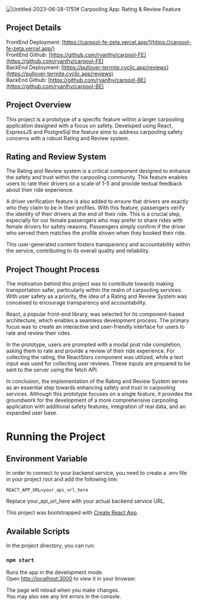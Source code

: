 ![Untitled-2023-06-28-1751](https://github.com/ryanlhy/carpool-FE/assets/103638962/2cc28667-0785-443e-91f2-b23db8814ca6)# Carpooling App: Rating & Review Feature

## Project Details
FrontEnd Deployment: [https://carpool-fe-zeta.vercel.app/](https://carpool-fe-zeta.vercel.app/)  
FrontEnd Github: [https://github.com/ryanlhy/carpool-FE](https://github.com/ryanlhy/carpool-FE)  
BackEnd Deployment: [https://pullover-termite.cyclic.app/reviews](https://pullover-termite.cyclic.app/reviews)  
BackEnd Github: [https://github.com/ryanlhy/carpool-BE](https://github.com/ryanlhy/carpool-BE)

## Project Overview
This project is a prototype of a specific feature within a larger carpooling application designed with a focus on safety. Developed using React, ExpressJS and PostgreSql the feature aims to address carpooling safety concerns with a robust Rating and Review system.

## Rating and Review System
The Rating and Review system is a critical component designed to enhance the safety and trust within the carpooling community. This feature enables users to rate their drivers on a scale of 1-5 and provide textual feedback about their ride experience.

A driver verification feature is also added to ensure that drivers are exactly who they claim to be in their profiles. With this feature, passengers verify the identity of their drivers at the end of their ride. This is a crucial step, especially for our female passengers who may prefer to share rides with female drivers for safety reasons. Passengers simply confirm if the driver who served them matches the profile shown when they booked their ride. 

This user-generated content fosters transparency and accountability within the service, contributing to its overall quality and reliability.

## Project Thought Process
The motivation behind this project was to contribute towards making transportation safer, particularly within the realm of carpooling services. With user safety as a priority, the idea of a Rating and Review System was conceived to encourage transparency and accountability.

React, a popular front-end library, was selected for its component-based architecture, which enables a seamless development process. The primary focus was to create an interactive and user-friendly interface for users to rate and review their rides.

In the prototype, users are prompted with a modal post ride completion, asking them to rate and provide a review of their ride experience. For collecting the rating, the ReactStars component was utilized, while a text input was used for collecting user reviews. These inputs are prepared to be sent to the server using the fetch API.

In conclusion, the implementation of the Rating and Review System serves as an essential step towards enhancing safety and trust in carpooling services. Although this prototype focuses on a single feature, it provides the groundwork for the development of a more comprehensive carpooling application with additional safety features, integration of real data, and an expanded user base.




# Running the Project

## Environment Variable
In order to connect to your backend service, you need to create a .env file in your project root and add the following line:

`REACT_APP_URL=your_api_url_here`

Replace your_api_url_here with your actual backend service URL.

This project was bootstrapped with [Create React App](https://github.com/facebook/create-react-app).

## Available Scripts

In the project directory, you can run:

### `npm start`

Runs the app in the development mode.\
Open [http://localhost:3000](http://localhost:3000) to view it in your browser.

The page will reload when you make changes.\
You may also see any lint errors in the console.

